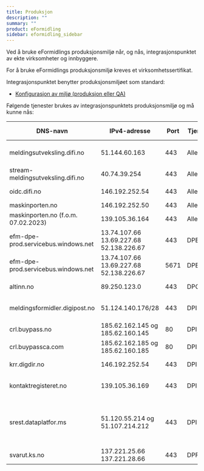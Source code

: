 ```yaml
---
title: Produksjon
description: ""
summary: ""
product: eFormidling
sidebar: eformidling_sidebar
---
```


Ved å bruke eFormidlings produksjonsmiljø når, og nås, integrasjonspunktet av ekte virksomheter og innbyggere.

For å bruke eFormidlings produksjonsmiljø kreves et virksomhetssertifikat.

Integrasjonspunktet benytter produksjonsmiljøet som standard:

- [Konfigurasjon av miljø (produksjon eller QA)](../installasjon/installasjon#miljø-produksjon-eller-qa)

Følgende tjenester brukes av integrasjonspunktets produksjonsmiljø og må kunne nås:

| DNS-navn                            | IPv4-adresse                                        | Port | Tjeneste | Beskrivelse                                                                              | Inn-/utgående trafikk |
|-------------------------------------|-----------------------------------------------------|------|----------|------------------------------------------------------------------------------------------|-----------------------|
| meldingsutveksling.difi.no          | 51.144.60.163                                       | 443  | Alle     | eFormidling, diverse tjenester, adresseoppslag m.m.                                      | utgående              |
| stream-meldingsutveksling.difi.no   | 40.74.39.254                                        | 443  | Alle     | eFormidling, logging                                                                     | utgående              |
| oidc.difi.no                        | 146.192.252.54	                                     | 443  | Alle     | ID-porten oidc-provider                                                                  | utgående              |
| maskinporten.no                     | 146.192.252.50                                      | 443  | Alle     | Maskinporten                                                                             | utgående              |
| maskinporten.no (f.o.m. 07.02.2023) | 139.105.36.164                                      | 443  | Alle     | Maskinporten                                                                             | utgående              |
| efm-dpe-prod.servicebus.windows.net | 13.74.107.66 <br/> 13.69.227.68 <br/> 52.138.226.67 | 443  | DPE      | Azure Service Bus, HTTP/REST API                                                         | utgående              |
| efm-dpe-prod.servicebus.windows.net | 13.74.107.66 <br/> 13.69.227.68 <br/> 52.138.226.67 | 5671 | DPE      | Azure Service Bus, AMQP med TLS                                                          | utgående              |
| altinn.no                           | 89.250.123.0                                        | 443  | DPO/DPV  | Altinn formidlingstjeneste                                                               | utgående              |
| meldingsformidler.digipost.no       | 51.124.140.176/28                                   | 443  | DPI      | Meldingsformidler for DPI-meldinger (16 adresser)                                        | utgående              |
| crl.buypass.no       | 185.62.162.145 og 185.62.160.145                                 | 80  | DPI      | Buypass CRL-liste                                        | utgående              |
| crl.buypassca.com       | 185.62.162.185 og 185.62.160.185                               | 80  | DPI      | Buypass CRL-liste SEID2.0                              | utgående              |
| krr.digdir.no      | 146.192.252.54                                 | 443  | DPI      | Kontakt-og reservasjonsregisteret | utgående              |
| kontaktregisteret.no | 139.105.36.169 | 443  | DPI | Kontakt-og reservasjonsregisteret (fom. 18.09.2023) | utgående |
| srest.dataplatfor.ms                | 51.120.55.214 og 51.107.214.212                                        | 443  | DPI      | For ny transportinfrastruktur i Digital postkasse, rest-endepunkt aksesspunkt i hjørne 2 | utgående              |
| svarut.ks.no                        | 137.221.25.66 <br/> 137.221.28.66                   | 443  | DPF      | KS FIKS meldingformidler                                                                 | utgående              |
